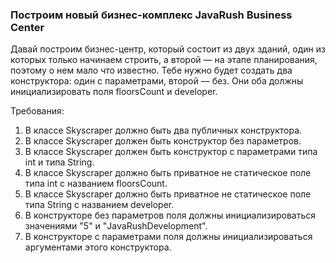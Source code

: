 
### Построим новый бизнес-комплекс JavaRush Business Center

Давай построим бизнес-центр, который состоит из двух зданий, один из которых только начинаем строить, а второй &mdash; на этапе планирования,
поэтому о нем мало что известно. Тебе нужно будет создать два конструктора: один с параметрами, второй &mdash; без. Они оба должны инициализировать
поля floorsCount и developer.


Требования:
1.	В классе Skyscraper должно быть два публичных конструктора.
2.	В классе Skyscraper должен быть конструктор без параметров.
3.	В классе Skyscraper должен быть конструктор с параметрами типа int и типа String.
4.	В классе Skyscraper должно быть приватное не статическое поле типа int с названием floorsCount.
5.	В классе Skyscraper должно быть приватное не статическое поле типа String с названием developer.
6.	В конструкторе без параметров поля должны инициализироваться значениями &quot;5&quot; и &quot;JavaRushDevelopment&quot;.
7.	В конструкторе c параметрами поля должны инициализироваться аргументами этого конструктора.


